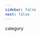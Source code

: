 ```yaml
---
sidebar: false
next: false
---
```

<BlogInfo/>

<p>category</p>

<ActionBox />
        
<style>#top-box {margin-top:0.5rem!important;}</style>